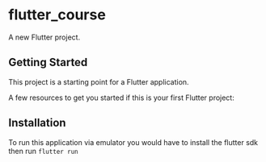 # flutter_course

A new Flutter project.

## Getting Started

This project is a starting point for a Flutter application.

A few resources to get you started if this is your first Flutter project:


## Installation

To run this application via emulator you would have to install the flutter sdk then run <code>flutter run</code>




